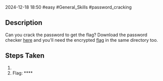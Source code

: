 2024-12-18
18:50
#easy #General_Skills #password_cracking

## Description
Can you crack the password to get the flag?
Download the password checker [here](https://artifacts.picoctf.net/c/15/level2.py) and you'll need the encrypted [flag](https://artifacts.picoctf.net/c/15/level2.flag.txt.enc) in the same directory too.

## Steps Taken
1. 
3. Flag: ****
